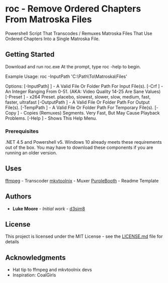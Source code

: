 # roc - Remove Ordered Chapters From Matroska Files

Powershell Script That Transcodes / Remuxes Matroska Files That Use Ordered Chapters Into a Single Matroska File.

## Getting Started

Download and run roc.exe
At the prompt, type roc -help to begin.

Example Usage: roc -InputPath 'C:\Path\To\Matroska\Files\'

Options:
        [-InputPath] <String>]  - A Valid File Or Folder Path For Input File(s).
        [-Crf <Int>]            - An Integer Ranging From 0-51. (AKA: Video Quality 14-25 Are Sane Values)
        [-Preset <String>]      - x264 Preset. placebo, slowest, slower, slow, medium, fast, faster, ultrafast
        [-OutputPath <String>]  - A Valid File Or Folder Path For Output File(s).
        [-TempPath <String>]    - A Valid File Or Folder Path For Temporary File(s).
        [-Copy <Switch>]        - Copies (Remuxes) Segments. Very Fast, But May Cause Playback Problems.
        [-Help <Switch>]        - Shows This Help Menu.

### Prerequisites

.NET 4.5 and Powershell v5. Windows 10 already meets these requirements out of the box. You may have to download these components if you are running an older version.

## Uses
[ffmpeg](https://www.ffmpeg.org/) - Transcoder
[mkvtoolnix](https://mkvtoolnix.download/index.html) - Muxer
[PurpleBooth](https://github.com/PurpleBooth) - Readme Template

## Authors

* **Luke Moore** - *Initial work* - [d3sim8](https://github.com/lukemoore66)

## License

This project is licensed under the MIT License - see the [LICENSE.md](LICENSE.md) file for details

## Acknowledgments

* Hat tip to ffmpeg and mkvtoolnix devs
* Inspiration: CoalGirls

